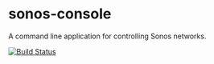 sonos-console
=============

A command line application for controlling Sonos networks.

[![Build Status](https://travis-ci.org/duncan3dc/sonos-console.svg?branch=master)](https://travis-ci.org/duncan3dc/sonos-console)

